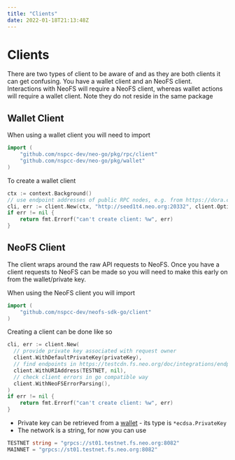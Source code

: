 ```yaml
---
title: "Clients"
date: 2022-01-18T21:13:48Z 
---
```


# Clients

There are two types of client to be aware of and as they are both clients it can get confusing. You have a wallet client and an NeoFS client.
Interactions with NeoFS will require a NeoFS client, whereas wallet actions will require a wallet client. Note they do not reside in the same package

## Wallet Client

When using a wallet client you will need to import

```go
import (
    "github.com/nspcc-dev/neo-go/pkg/rpc/client"
    "github.com/nspcc-dev/neo-go/pkg/wallet"	
)
```

To create a wallet client

```go
ctx := context.Background()
// use endpoint addresses of public RPC nodes, e.g. from https://dora.coz.io/monitor
cli, err := client.New(ctx, "http://seed1t4.neo.org:20332", client.Options{})
if err != nil {
    return fmt.Errorf("can't create client: %w", err)
}
```

## NeoFS Client

The client wraps around the raw API requests to NeoFS.
Once you have a client requests to NeoFS can be made so you will need to make this early on from the wallet/private key.

When using the NeoFS client you will import

```go
import (
    "github.com/nspcc-dev/neofs-sdk-go/client"
)
```

Creating a client can be done like so

```go
cli, err := client.New(
  // provide private key associated with request owner
  client.WithDefaultPrivateKey(privateKey),
  // find endpoints in https://testcdn.fs.neo.org/doc/integrations/endpoints/
  client.WithURIAddress(TESTNET, nil),
  // check client errors in go compatible way
  client.WithNeoFSErrorParsing(),
)
if err != nil {
	return fmt.Errorf("can't create client: %w", err)
}
```

* Private key can be retrieved from a [wallet](wallets.md) - its type is `*ecdsa.PrivateKey`
* The network is a string, for now you can use 

```go
TESTNET string = "grpcs://st01.testnet.fs.neo.org:8082"
MAINNET = "grpcs://st01.testnet.fs.neo.org:8082"
```

